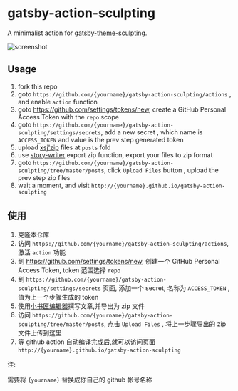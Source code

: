 # gatsby-action-sculpting

A minimalist action for
[gatsby-theme-sculpting](https://github.com/suziwen/gatsby-theme-sculpting).


![screenshot](https://github.com/suziwen/gatsby-theme-sculpting/blob/master/screenshot.png)


## Usage

1. fork this repo
2. goto `https://github.com/{yourname}/gatsby-action-sculpting/actions` , and enable `action` function
3. goto https://github.com/settings/tokens/new,  create a GitHub Personal Access Token with the `repo` scope
4. goto `https://github.com/{yourname}/gatsby-action-sculpting/settings/secrets`, add a new secret , which name is  `ACCESS_TOKEN` and value is the prev step generated token
5. upload [xsj'zip](http://markdown.xiaoshujiang.com) files at `posts` fold
5. use [story-writer](http://markdown.xiaoshujiang.com) export zip function, export your files to zip format
6. goto `https://github.com/{yourname}/gatsby-action-sculpting/tree/master/posts`, click `Upload Files` button , upload the prev step zip files
7. wait a moment, and visit `http://{yourname}.github.io/gatsby-action-sculpting`


## 使用

1. 克隆本仓库
2. 访问 `https://github.com/{yourname}/gatsby-action-sculpting/actions`, 激活 `action` 功能
3. 到 https://github.com/settings/tokens/new, 创建一个 GitHub Personal Access Token, token 范围选择 `repo`
4. 到 `https://github.com/{yourname}/gatsby-action-sculpting/settings/secrets` 页面, 添加一个 secret, 名称为
   `ACCESS_TOKEN` , 值为上一个步骤生成的 token
5. 使用[小书匠编辑器](http://markdown.xiaoshujiang.com)撰写文章,并导出为 zip 文件
6. 访问 `https://github.com/{yourname}/gatsby-action-sculpting/tree/master/posts`, 点击 `Upload Files` , 将上一步骤导出的 zip 文件上传到这里
7. 等 github action 自动编译完成后,就可以访问页面 `http://{yourname}.github.io/gatsby-action-sculpting`

注:

需要将 `{yourname}` 替换成你自己的 github 帐号名称
